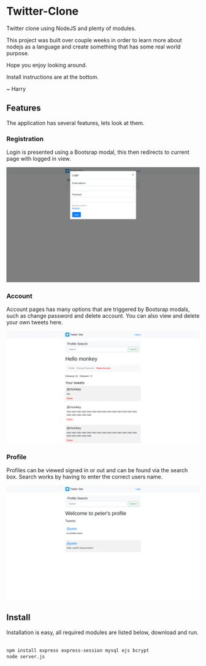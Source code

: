 # Twitter-Clone
Twitter clone using NodeJS and plenty of modules.

This project was built over couple weeks in order to learn more about
nodejs as a language and create something that has some real world purpose.

Hope you enjoy looking around.

Install instructions are at the bottom.

~ Harry

## Features

The application has several features, lets look at them.

### Registration 

Login is presented using a Bootsrap modal, this then redirects to current page with logged in view.

![alt text](images/login.png "Login Screen using modal")

### Account

Account pages has many options that are triggered by Bootsrap modals, such as 
change password and delete account. You can also view and delete your own tweets here.

![alt text](images/account.png "Account Screen")

### Profile 

Profiles can be viewed signed in or out and can be found via the search box. Search works by having to enter
the correct users name.

![alt text](images/profile.png "Profile Screen")

## Install

Installation is easy, all required modules are listed below, download and run.

```

npm install express express-session mysql ejs bcrypt
node server.js

```

